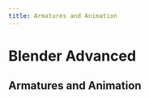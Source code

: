 ```yaml
---
title: Armatures and Animation
---
```

# Blender Advanced <Badge text="not finished" type="warning"/>

## Armatures and Animation

